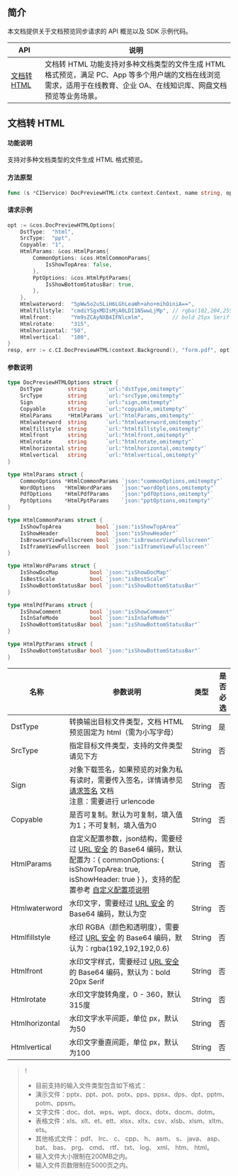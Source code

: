 
## 简介

本文档提供关于文档预览同步请求的 API 概览以及 SDK 示例代码。

| API  |	说明  |
|----|-----|
| [文档转 HTML](https://cloud.tencent.com/document/product/436/54059)  | 文档转 HTML 功能支持对多种文档类型的文件生成 HTML 格式预览，满足 PC、App 等多个用户端的文档在线浏览需求，适用于在线教育、企业 OA、在线知识库、网盘文档预览等业务场景。 | 



## 文档转 HTML

#### 功能说明

支持对多种文档类型的文件生成 HTML 格式预览。

#### 方法原型

```go
func (s *CIService) DocPreviewHTML(ctx context.Context, name string, opt *DocPreviewHTMLOptions) (*Response, error)
```

#### 请求示例

```go
opt := &cos.DocPreviewHTMLOptions{
    DstType:  "html",
    SrcType:  "ppt",
    Copyable: "1",
    HtmlParams: &cos.HtmlParams{
        CommonOptions: &cos.HtmlCommonParams{
            IsShowTopArea: false,
        },
        PptOptions: &cos.HtmlPptParams{
            IsShowBottomStatusBar: true,
        },
    },
    Htmlwaterword:  "5pWw5o2u5LiH6LGhLeaWh+aho+mihOiniA==",
    Htmlfillstyle:  "cmdiYSgxMDIsMjA0LDI1NSwwLjMp", // rgba(102,204,255,0.3)
    Htmlfront:      "Ym9sZCAyNXB4IFNlcmlm",         // bold 25px Serif
    Htmlrotate:     "315",
    Htmlhorizontal: "50",
    Htmlvertical:   "100",
}
resp, err := c.CI.DocPreviewHTML(context.Background(), "form.pdf", opt)
```

#### 参数说明

```go
type DocPreviewHTMLOptions struct {
	DstType        string      `url:"dstType,omitempty"`
	SrcType        string      `url:"srcType,omitempty"`
	Sign           string      `url:"sign,omitempty"`
	Copyable       string      `url:"copyable,omitempty"`
	HtmlParams     *HtmlParams `url:"htmlParams,omitempty"`
	Htmlwaterword  string      `url:"htmlwaterword,omitempty"`
	Htmlfillstyle  string      `url:"htmlfillstyle,omitempty"`
	Htmlfront      string      `url:"htmlfront,omitempty"`
	Htmlrotate     string      `url:"htmlrotate,omitempty"`
	Htmlhorizontal string      `url:"htmlhorizontal,omitempty"`
	Htmlvertical   string      `url:"htmlvertical,omitempty"`
}

type HtmlParams struct {
	CommonOptions *HtmlCommonParams `json:"commonOptions,omitempty"`
	WordOptions   *HtmlWordParams   `json:"wordOptions,omitempty"`
	PdfOptions    *HtmlPdfParams    `json:"pdfOptions,omitempty"`
	PptOptions    *HtmlPptParams    `json:"pptOptions,omitempty"`
}

type HtmlCommonParams struct {
	IsShowTopArea           bool `json:"isShowTopArea"`
	IsShowHeader            bool `json:"isShowHeader"`
	IsBrowserViewFullscreen bool `json:"isBrowserViewFullscreen"`
	IsIframeViewFullscreen  bool `json:"isIframeViewFullscreen"`
}

type HtmlWordParams struct {
	IsShowDocMap          bool `json:"isShowDocMap"`
	IsBestScale           bool `json:"isBestScale"`
	IsShowBottomStatusBar bool `json:"isShowBottomStatusBar"`
}

type HtmlPdfParams struct {
	IsShowComment         bool `json:"isShowComment"`
	IsInSafeMode          bool `json:"isInSafeMode"`
	IsShowBottomStatusBar bool `json:"isShowBottomStatusBar"`
}

type HtmlPptParams struct {
	IsShowBottomStatusBar bool `json:"isShowBottomStatusBar"`
}

```


| 名称        | 参数说明                                                         | 类型   | 是否必选 |
| ----------- | ------------------------------------------------------------ | ------ | -------- |
| DstType   | 转换输出目标文件类型，文档 HTML 预览固定为 html（需为小写字母）  | String  | 是       |  
| SrcType | 指定目标文件类型，支持的文件类型请见下方  | String | 否 |
| Sign          | 对象下载签名，如果预览的对象为私有读时，需要传入签名，详情请参见 [请求签名](https://cloud.tencent.com/document/product/460/6968) 文档</br>注意：需要进行 urlencode  | String | 否      | 
| Copyable          | 是否可复制。默认为可复制，填入值为1；不可复制，填入值为0     | String   | 否      | 
| HtmlParams          | 自定义配置参数，json结构，需要经过 [URL 安全](https://cloud.tencent.com/document/product/460/32832#.E4.BB.80.E4.B9.88.E6.98.AF-url-.E5.AE.89.E5.85.A8.E7.9A.84-base64-.E7.BC.96.E7.A0.81.EF.BC.9F) 的 Base64 编码，默认配置为：{ commonOptions: { isShowTopArea: true, isShowHeader: true } }，支持的配置参考 [自定义配置项说明](https://cloud.tencent.com/document/product/436/59408#.E8.87.AA.E5.AE.9A.E4.B9.89.E9.85.8D.E7.BD.AE.E9.80.89.E9.A1.B9)    | String   | 否   |
| Htmlwaterword          | 水印文字，需要经过 [URL 安全](https://cloud.tencent.com/document/product/460/32832#.E4.BB.80.E4.B9.88.E6.98.AF-url-.E5.AE.89.E5.85.A8.E7.9A.84-base64-.E7.BC.96.E7.A0.81.EF.BC.9F) 的 Base64 编码，默认为空     | String  | 否      | 
| Htmlfillstyle          | 水印 RGBA（颜色和透明度），需要经过 [URL 安全](https://cloud.tencent.com/document/product/460/32832#.E4.BB.80.E4.B9.88.E6.98.AF-url-.E5.AE.89.E5.85.A8.E7.9A.84-base64-.E7.BC.96.E7.A0.81.EF.BC.9F) 的 Base64 编码，默认为：rgba(192,192,192,0.6)  | String   | 否      | 
| Htmlfront          | 水印文字样式，需要经过 [URL 安全](https://cloud.tencent.com/document/product/460/32832#.E4.BB.80.E4.B9.88.E6.98.AF-url-.E5.AE.89.E5.85.A8.E7.9A.84-base64-.E7.BC.96.E7.A0.81.EF.BC.9F) 的 Base64 编码，默认为：bold 20px Serif    | String   | 否      | 
| Htmlrotate          | 水印文字旋转角度，0 - 360，默认315度  | String   | 否      | 
| Htmlhorizontal          | 水印文字水平间距，单位 px，默认为50  | String | 否      | 
| Htmlvertical          | 水印文字垂直间距，单位 px，默认为100  | String | 否      | 

>!
> - 目前支持的输入文件类型包含如下格式：
>  - 演示文件：pptx、ppt、pot、potx、pps、ppsx、dps、dpt、pptm、potm、ppsm。
>  - 文字文件：doc、dot、wps、wpt、docx、dotx、docm、dotm。
>  - 表格文件：xls、xlt、et、ett、xlsx、xltx、csv、xlsb、xlsm、xltm、ets。
>  - 其他格式文件： pdf、 lrc、 c、 cpp、 h、 asm、 s、 java、 asp、 bat、 bas、 prg、 cmd、 rtf、 txt、 log、 xml、 htm、 html。
> - 输入文件大小限制在200MB之内。
> - 输入文件页数限制在5000页之内。
> 
